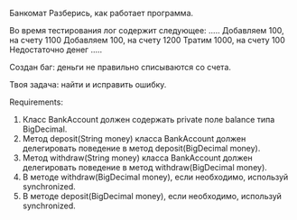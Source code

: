 Банкомат
Разберись, как работает программа.

Во время тестирования лог содержит следующее:
.....
Добавляем 100, на счету 1100
Добавляем 100, на счету 1200
Тратим 1000, на счету 100
Недостаточно денег
.....

Создан баг:
деньги не правильно списываются со счета.

Твоя задача:
найти и исправить ошибку.


Requirements:
1. Класс BankAccount должен содержать private поле balance типа BigDecimal.
2. Метод deposit(String money) класса BankAccount должен делегировать поведение в метод deposit(BigDecimal money).
3. Метод withdraw(String money) класса BankAccount должен делегировать поведение в метод withdraw(BigDecimal money).
4. В методе withdraw(BigDecimal money), если необходимо, используй synchronized.
5. В методе deposit(BigDecimal money), если необходимо, используй synchronized.
